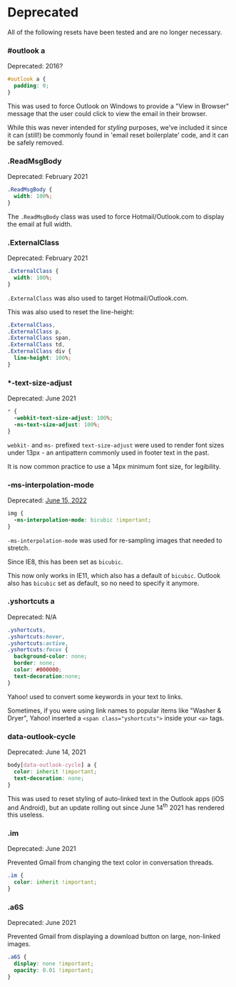 # Deprecated

All of the following resets have been tested and are no longer necessary.

### #outlook a

Deprecated: 2016?

```css
#outlook a {
  padding: 0;
}
```

This was used to force Outlook on Windows to provide a "View in Browser" message that the user could click to view the email in their browser.

While this was never intended for _styling_ purposes, we've included it since it can (still!) be commonly found in 'email reset boilerplate' code, and it can be safely removed.

### .ReadMsgBody

Deprecated: February 2021

```css
.ReadMsgBody {
  width: 100%;
}
```

The `.ReadMsgBody` class was used to force Hotmail/Outlook.com to display the email at full width.

### .ExternalClass

Deprecated: February 2021

```css
.ExternalClass {
  width: 100%;
}
```

`.ExternalClass` was also used to target Hotmail/Outlook.com.

This was also used to reset the line-height:

```css
.ExternalClass,
.ExternalClass p,
.ExternalClass span,
.ExternalClass td,
.ExternalClass div {
  line-height: 100%;
}
```

### *-text-size-adjust

Deprecated: June 2021

```css
* {
  -webkit-text-size-adjust: 100%;
  -ms-text-size-adjust: 100%;
}
```

`webkit-` and `ms-` prefixed `text-size-adjust` were used to render font sizes under 13px - an antipattern commonly used in footer text in the past.

It is now common practice to use a 14px minimum font size, for legibility.

### -ms-interpolation-mode

Deprecated: [June 15, 2022](https://docs.microsoft.com/en-us/lifecycle/faq/internet-explorer-microsoft-edge#what-is-the-lifecycle-policy-for-internet-explorer-)

```css
img {
  -ms-interpolation-mode: bicubic !important;
}
```

`-ms-interpolation-mode` was used for re-sampling images that needed to stretch.

Since IE8, this has been set as `bicubic`.

This now only works in IE11, which also has a default of `bicubic`. Outlook also has `bicubic` set as default, so no need to specify it anymore.

### .yshortcuts a

Deprecated: N/A

```css
.yshortcuts,
.yshortcuts:hover,
.yshortcuts:active,
.yshortcuts:focus {
  background-color: none;
  border: none;
  color: #000000;
  text-decoration:none;
}
```

Yahoo! used to convert some keywords in your text to links.

Sometimes, if you were using link names to popular items like "Washer & Dryer", Yahoo! inserted a `<span class="yshortcuts">` inside your `<a>` tags.

### data-outlook-cycle

Deprecated: June 14, 2021

```css
body[data-outlook-cycle] a {
  color: inherit !important;
  text-decoration: none;
}
```

This was used to reset styling of auto-linked text in the Outlook apps (iOS and Android), but an update rolling out since June 14<sup>th</sup> 2021 has rendered this useless.

### .im

Deprecated: June 2021

Prevented Gmail from changing the text color in conversation threads.

```css
.im {
  color: inherit !important;
}
```

### .a6S

Deprecated: June 2021

Prevented Gmail from displaying a download button on large, non-linked images.

```css
.a6S {
  display: none !important;
  opacity: 0.01 !important;
}
```
